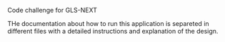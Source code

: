 Code challenge for GLS-NEXT

THe documentation about how to run this application is separeted in different files with a detailed instructions and explanation of the design.